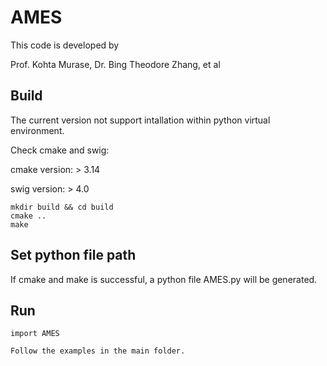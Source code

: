 # AMES
This code is developed by

Prof. Kohta Murase,
Dr. Bing Theodore Zhang,
et al

## Build
The current version not support intallation within python virtual environment.

Check cmake and swig:

cmake version: > 3.14

swig version: > 4.0
```
mkdir build && cd build
cmake ..
make
```
## Set python file path
If cmake and make is successful, a python file AMES.py will be generated.

## Run
```
import AMES

Follow the examples in the main folder.

```
